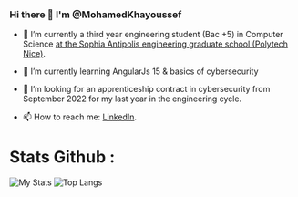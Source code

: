 ### Hi there 👋 I'm @MohamedKhayoussef

  - 🔭 I’m currently a third year engineering student (Bac +5) in Computer Science [at the Sophia Antipolis engineering graduate school (Polytech Nice)](https://polytech.univ-cotedazur.fr/).

  - 🌱 I’m currently learning AngularJs 15 & basics of cybersecurity 

  -  🤔 I’m looking for an apprenticeship contract in cybersecurity from September 2022 for my last year in the engineering cycle.

  -  📫 How to reach me: [LinkedIn](https://www.linkedin.com/in/khayoussef-mohamed-59767a15b/).

  <!--
  **khayoussef-mohamed/khayoussef-mohamed** is a ✨ _special_ ✨ repository because its `README.md` (this file) appears on your GitHub profile.

  Here are some ideas to get you started:

  - 🔭 I’m currently student in Computer Science [at the Sophia Antipolis engineering graduate school (Polytech Nice)](https://polytech.univ-cotedazur.fr/).
  - 🌱 I’m currently learning ...
  - 👯 I’m looking to collaborate on ...
  - 🤔 I’m looking for help with ...
  - 💬 Ask me about ...
  - 📫 How to reach me: ...
  - 😄 Pronouns: ...
  - ⚡ Fun fact: ...
  -->

## <h1 class="center">Stats Github :</h1>

![My Stats](https://github-readme-stats.vercel.app/api?username=khayoussef-mohamed&theme=cobalt&show_icons=true)
![Top Langs](https://github-readme-stats.vercel.app/api/top-langs/?username=khayoussef-mohamed&theme=cobalt&layout=compact)

